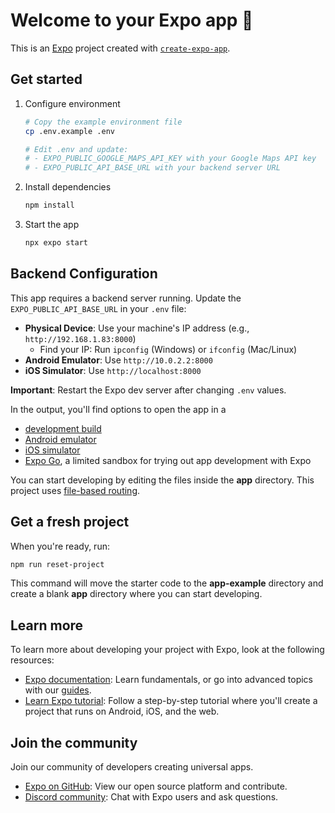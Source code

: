 # Welcome to your Expo app 👋

This is an [Expo](https://expo.dev) project created with [`create-expo-app`](https://www.npmjs.com/package/create-expo-app).

## Get started

1. Configure environment

   ```bash
   # Copy the example environment file
   cp .env.example .env
   
   # Edit .env and update:
   # - EXPO_PUBLIC_GOOGLE_MAPS_API_KEY with your Google Maps API key
   # - EXPO_PUBLIC_API_BASE_URL with your backend server URL
   ```

2. Install dependencies

   ```bash
   npm install
   ```

3. Start the app

   ```bash
   npx expo start
   ```

## Backend Configuration

This app requires a backend server running. Update the `EXPO_PUBLIC_API_BASE_URL` in your `.env` file:

- **Physical Device**: Use your machine's IP address (e.g., `http://192.168.1.83:8000`)
  - Find your IP: Run `ipconfig` (Windows) or `ifconfig` (Mac/Linux)
- **Android Emulator**: Use `http://10.0.2.2:8000`
- **iOS Simulator**: Use `http://localhost:8000`

**Important**: Restart the Expo dev server after changing `.env` values.

In the output, you'll find options to open the app in a

- [development build](https://docs.expo.dev/develop/development-builds/introduction/)
- [Android emulator](https://docs.expo.dev/workflow/android-studio-emulator/)
- [iOS simulator](https://docs.expo.dev/workflow/ios-simulator/)
- [Expo Go](https://expo.dev/go), a limited sandbox for trying out app development with Expo

You can start developing by editing the files inside the **app** directory. This project uses [file-based routing](https://docs.expo.dev/router/introduction).

## Get a fresh project

When you're ready, run:

```bash
npm run reset-project
```

This command will move the starter code to the **app-example** directory and create a blank **app** directory where you can start developing.

## Learn more

To learn more about developing your project with Expo, look at the following resources:

- [Expo documentation](https://docs.expo.dev/): Learn fundamentals, or go into advanced topics with our [guides](https://docs.expo.dev/guides).
- [Learn Expo tutorial](https://docs.expo.dev/tutorial/introduction/): Follow a step-by-step tutorial where you'll create a project that runs on Android, iOS, and the web.

## Join the community

Join our community of developers creating universal apps.

- [Expo on GitHub](https://github.com/expo/expo): View our open source platform and contribute.
- [Discord community](https://chat.expo.dev): Chat with Expo users and ask questions.
